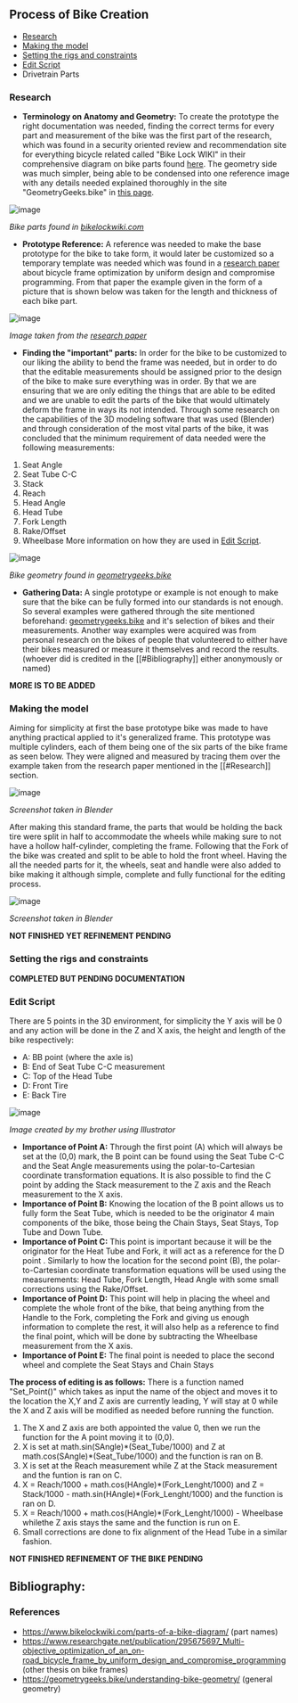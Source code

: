 ## Process of Bike Creation
- [Research](#research)
- [Making the model](#making-the-model)
- [Setting the rigs and constraints](#setting-the-rigs-and-constraints)
- [Edit Script](#edit-script)
- Drivetrain Parts

### Research
- **Terminology on Anatomy and Geometry:** To create the prototype the right  documentation was needed, finding the correct terms for every part and measurement of the bike was the first part of the research, which was found in a security oriented review and recommendation site for everything bicycle related called "Bike Lock WIKI" in their comprehensive diagram on bike parts found [here](https://www.bikelockwiki.com/parts-of-a-bike-diagram/). The geometry side was much simpler, being able to be condensed into one reference image with any details needed explained thoroughly in the site "GeometryGeeks.bike" in [this page](https://geometrygeeks.bike/understanding-bike-geometry/).

![image](Bike_Parts.png)

*Bike parts found in [bikelockwiki.com](https://www.bikelockwiki.com)* 

- **Prototype Reference:** A reference was needed to make the base prototype for the bike to take form, it would later be customized so a temporary template was needed which was found in a [research paper](https://www.researchgate.net/publication/295675697_Multi-objective_optimization_of_an_on-road_bicycle_frame_by_uniform_design_and_compromise_programming) about bicycle frame optimization by uniform design and compromise programming. From that paper the example given in the form of a picture that is shown below was taken for the length and thickness of each bike part.

![image](bike1.png)

*Image taken from the [research paper](https://www.researchgate.net/figure/Basic-dimensions-of-on-road-bicycle-frame-model_fig2_295675697)* 

- **Finding the "important" parts:** In order for the bike to be customized to our liking the ability to bend the frame was needed, but in order to do that the editable measurements should be assigned prior to the design of the bike to make sure everything was in order. By that we are ensuring that we are only editing the things that are able to be edited and we are unable to edit the parts of the bike that would ultimately deform the frame in ways its not intended. Through some research on the capabilities of the 3D modeling software that was used (Blender) and through consideration of the most vital parts of the bike, it was concluded that the minimum requirement of data needed were the following measurements:
 1. Seat Angle
 2. Seat Tube C-C
 3. Stack
 4. Reach
 5. Head Angle
 6. Head Tube
 7. Fork Length
 8. Rake/Offset
 9. Wheelbase
	More information on how they are used in [Edit Script](#edit-script).

![image](Bike_Geometry.png)

*Bike geometry found in [geometrygeeks.bike](https://geometrygeeks.bike)* 

- **Gathering Data:** A single prototype or example is not enough to make sure that the bike can be fully formed into our standards is not enough. So several examples were gathered through the site mentioned beforehand: [geometrygeeks.bike](https://geometrygeeks.bike/) and it's selection of bikes and their measurements. Another way examples were acquired was from personal research on the bikes of people that volunteered to either have their bikes measured or measure it themselves and record the results. (whoever did is credited in the [[#Bibliography]] either anonymously or named)

**MORE IS TO BE ADDED**
### Making the model
Aiming for simplicity at first the base prototype bike was made to have anything practical applied to it's generalized frame. This prototype was multiple cylinders, each of them being one of the six parts of the bike frame as seen below. They were aligned and measured by tracing them over the example taken from the research paper mentioned in the [[#Research]] section.

![image](Modeling.png)

*Screenshot taken in Blender*

After making this standard frame, the parts that would be holding the back tire were split in half to accommodate the wheels while making sure to not have a hollow half-cylinder, completing the frame. Following that the Fork of the bike was created and split to be able to hold the front wheel. Having the all the needed parts for it, the wheels, seat and handle were also added to bike making it although simple, complete and fully functional for the editing process.

![image](Modeling_Final.png)

*Screenshot taken in Blender*

**NOT FINISHED YET REFINEMENT PENDING**

### Setting the rigs and constraints

**COMPLETED BUT PENDING DOCUMENTATION**

### Edit Script
There are 5 points in the 3D environment, for simplicity the Y axis will be 0 and any action will be done in the Z and X axis, the height and length of the bike respectively:
- A: BB point (where the axle is) 
- B: End of Seat Tube C-C measurement
- C: Top of the Head Tube
- D: Front Tire
- E: Back Tire

![image](Points.png)

*Image created by my brother using Illustrator*

- **Importance of Point A:** Through the first point (A) which will always be set at the (0,0) mark, the B point can be found using the Seat Tube C-C and the Seat Angle measurements using the polar-to-Cartesian coordinate transformation equations. It is also possible to find the C point by adding the Stack measurement to the Z axis and the Reach measurement to the X axis.
- **Importance of Point B:** Knowing the location of the B point allows us to fully form the Seat Tube, which is needed to be the originator 4 main components of the bike, those being the Chain Stays, Seat Stays, Top Tube and Down Tube.
- **Importance of Point C:** This point is important because it will be the originator for the Heat Tube and Fork, it will act as a reference for the D point . Similarly to how the location for the second point (B), the polar-to-Cartesian coordinate transformation equations will be used using the measurements: Head Tube, Fork Length, Head Angle with some small corrections using the Rake/Offset.
- **Importance of Point D:** This point will help in placing the wheel and complete the whole front of the bike, that being anything from the Handle to the Fork, completing the Fork and giving us enough information to complete the rest, it will also help as a reference to find the final point, which will be done by subtracting the Wheelbase measurement from the X axis.
- **Importance of Point E:** The final point is needed to place the second wheel and complete the Seat Stays and Chain Stays

**The process of editing is as follows:**
There is a function named "Set_Point()" which takes as input the name of the object and moves it to the location the X,Y and Z axis are currently leading, Y will stay at 0 while the X and Z axis will be modified as needed before running the function.
1. The X and Z axis are both appointed the value 0, then we run the function for the A point moving it to (0,0).
2. X is set at math.sin(SAngle)\*(Seat_Tube/1000) and Z at math.cos(SAngle)\*(Seat_Tube/1000) and the function is ran on B.
3. X is set at the Reach measurement while Z at the Stack measurement and the funtion is ran on C.
4. X = Reach/1000 + math.cos(HAngle)\*(Fork_Lenght/1000) and Z = Stack/1000 - math.sin(HAngle)\*(Fork_Lenght/1000) and the function is ran on D.
5. X = Reach/1000 + math.cos(HAngle)\*(Fork_Lenght/1000) - Wheelbase whilethe Z axis stays the same and the function is run on E.
6. Small corrections are done to fix alignment of the Head Tube in a similar fashion. 

**NOT FINISHED REFINEMENT OF THE BIKE PENDING**

## Bibliography:
### References
- https://www.bikelockwiki.com/parts-of-a-bike-diagram/ (part names)
- https://www.researchgate.net/publication/295675697_Multi-objective_optimization_of_an_on-road_bicycle_frame_by_uniform_design_and_compromise_programming (other thesis on bike frames)
- https://geometrygeeks.bike/understanding-bike-geometry/ (general geometry)

